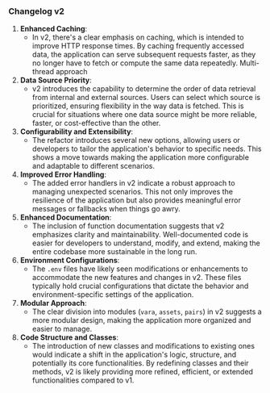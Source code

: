 ### Changelog v2 



1. **Enhanced Caching**:
    - In v2, there's a clear emphasis on caching, which is intended to improve HTTP response times. By caching frequently accessed data, the application can serve subsequent requests faster, as they no longer have to fetch or compute the same data repeatedly. Multi-thread approach
2. **Data Source Priority**:
    - v2 introduces the capability to determine the order of data retrieval from internal and external sources. Users can select which source is prioritized, ensuring flexibility in the way data is fetched. This is crucial for situations where one data source might be more reliable, faster, or cost-effective than the other.
3. **Configurability and Extensibility**:
    - The refactor introduces several new options, allowing users or developers to tailor the application's behavior to specific needs. This shows a move towards making the application more configurable and adaptable to different scenarios.
4. **Improved Error Handling**:
    - The added error handlers in v2 indicate a robust approach to managing unexpected scenarios. This not only improves the resilience of the application but also provides meaningful error messages or fallbacks when things go awry.
5. **Enhanced Documentation**:
    - The inclusion of function documentation suggests that v2 emphasizes clarity and maintainability. Well-documented code is easier for developers to understand, modify, and extend, making the entire codebase more sustainable in the long run.
6. **Environment Configurations**:
    - The `.env` files have likely seen modifications or enhancements to accommodate the new features and changes in v2. These files typically hold crucial configurations that dictate the behavior and environment-specific settings of the application.
7. **Modular Approach**:
    - The clear division into modules (`vara`, `assets`, `pairs`) in v2 suggests a more modular design, making the application more organized and easier to manage.
8. **Code Structure and Classes**:
    - The introduction of new classes and modifications to existing ones would indicate a shift in the application's logic, structure, and potentially its core functionalities. By redefining classes and their methods, v2 is likely providing more refined, efficient, or extended functionalities compared to v1.